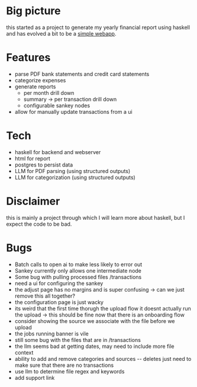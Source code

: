 # Big picture

this started as a project to generate my yearly financial report using haskell
and has evolved a bit to be a [simple webapp](https://myfinancereport.com/).

# Features

- parse PDF bank statements and credit card statements
- categorize expenses
- generate reports
  - per month drill down
  - summary -> per transaction drill down
  - configurable sankey nodes
- allow for manually update transactions from a ui

# Tech

- haskell for backend and webserver
- html for report
- postgres to persist data
- LLM for PDF parsing (using structured outputs)
- LLM for categorization (using structured outputs)

# Disclaimer

this is mainly a project through which I will learn more about haskell, but I expect the code to be bad.

# Bugs

- Batch calls to open ai to make less likely to error out
- Sankey currently only allows one intermediate node
- Some bug with pulling processed files /transactions
- need a ui for configuring the sankey
- the adjust page has no margins and is super confusing
  -> can we just remove this all together?
- the configuration page is just wacky
- its weird that the first time thorugh the upload flow it doesnt actually run the upload
  -> this should be fine now that there is an onboarding flow
- consider showing the source we associate with the file before we upload
- the jobs running banner is vile
- still some bug with the files that are in /transactions
- the llm seems bad at getting dates, may need to include more file context
- ability to add and remove categories and sources
  -- deletes just need to make sure that there are no transactions
- use llm to determine file regex and keywords
- add support link
